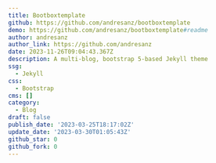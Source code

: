 ```yaml
---
title: Bootboxtemplate
github: https://github.com/andresanz/bootboxtemplate
demo: https://github.com/andresanz/bootboxtemplate#readme
author: andresanz
author_link: https://github.com/andresanz
date: 2023-11-26T09:04:43.367Z
description: A multi-blog, bootstrap 5-based Jekyll theme
ssg:
  - Jekyll
css:
  - Bootstrap
cms: []
category:
  - Blog
draft: false
publish_date: '2023-03-25T18:17:02Z'
update_date: '2023-03-30T01:05:43Z'
github_star: 0
github_fork: 0
---
```

